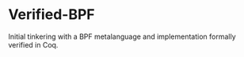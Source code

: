 # Verified-BPF
Initial tinkering with a BPF metalanguage and implementation formally verified in Coq.

